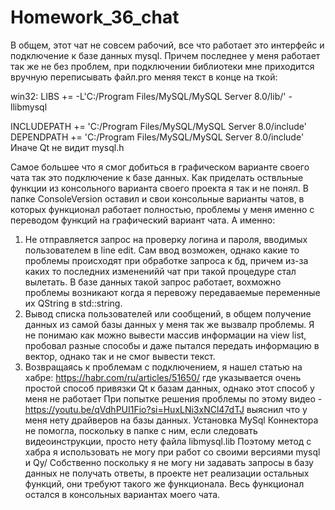 # Homework_36_chat
В общем, этот чат не совсем рабочий, все что работает это интерфейс и подключение к базе данных mysql.
Причем последнее у меня работает так же  не без проблем, при подключении библиотеки мне приходится вручную переписывать файл.pro
меняя текст в конце на ткой:

win32: LIBS += -L'C:/Program Files/MySQL/MySQL Server 8.0/lib/' -llibmysql

INCLUDEPATH += 'C:/Program Files/MySQL/MySQL Server 8.0/include'
DEPENDPATH += 'C:/Program Files/MySQL/MySQL Server 8.0/include'
Иначе Qt не видит mysql.h

Самое большее что я смог добиться в графическом варианте своего чата так это подключение к базе данных. 
Как приделать оствльные функции из консольного варианта своего проекта я так и не понял. 
В папке ConsoleVersion оставил и свои консольные варианты чатов, в которых функционал работает  полностью, проблемы у меня именно 
с переводом функций на графический вариант чата. 
А именно:
1. Не отправляется запрос на проверку логина и пароля, вводимых пользователем в line edit. Сам ввод возможен, однако какие то проблемы 
происходят при обработке запроса к бд, причем из-за каких то последних измененийй чат при такой процедуре стал вылетать. 
В базе данных такой запрос работает, вохможно проблемы возникают когда я перевожу передаваемые переменные 
их QString в std::string.
2. Вывод списка пользователей или  сообщений, в общем получение данных из самой базы данных у меня так же вызвалр проблемы. 
Я не понимаю как можно вывести массив информации на view list, пробовал разные способы и даже пытался передать информацию в вектор, однако 
так и не смог вывести текст. 
3. Возвращаясь к проблемам с подключением, я нашел статью на хабре: https://habr.com/ru/articles/51650/ где указывается очень простой способ привязки
Qt к базам данных, однако этот способ у меня не работает 
При попытке решения проблемы по этому видео - https://youtu.be/qVdhPUI1Fio?si=HuxLNi3xNCl47dTJ  выяснил что у меня нету драйверов на базы данных. 
Установка MySql Коннектора не помогла, поскольку в папке с ним, если следовать видеоинструкции, просто нету файла libmysql.lib 
Поэтому метод с хабра я использовать не могу при работ со своими версиями mysql и Qy/
   Собственно поскольку я не могу ни задавать запросы в базу данных не получать ответы, в проекте нет реализации  остальных функций, 
они требуют такого же функционала. Весь функционал остался в консольных вариантах моего чата. 

